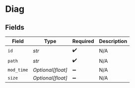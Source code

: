 # Diag


## Fields

| Field              | Type               | Required           | Description        |
| ------------------ | ------------------ | ------------------ | ------------------ |
| `id`               | *str*              | :heavy_check_mark: | N/A                |
| `path`             | *str*              | :heavy_check_mark: | N/A                |
| `mod_time`         | *Optional[float]*  | :heavy_minus_sign: | N/A                |
| `size`             | *Optional[float]*  | :heavy_minus_sign: | N/A                |